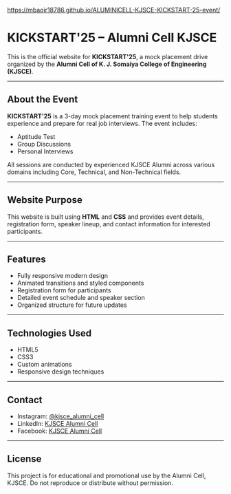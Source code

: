 https://mbaqir18786.github.io/ALUMINICELL-KJSCE-KICKSTART-25-event/


# KICKSTART'25 – Alumni Cell KJSCE

This is the official website for **KICKSTART'25**, a mock placement drive organized by the **Alumni Cell of K. J. Somaiya College of Engineering (KJSCE)**.

---

## About the Event

**KICKSTART'25** is a 3-day mock placement training event to help students experience and prepare for real job interviews. The event includes:

- Aptitude Test  
- Group Discussions  
- Personal Interviews  

All sessions are conducted by experienced KJSCE Alumni across various domains including Core, Technical, and Non-Technical fields.

---

## Website Purpose

This website is built using **HTML** and **CSS** and provides event details, registration form, speaker lineup, and contact information for interested participants.

---

## Features

- Fully responsive modern design  
- Animated transitions and styled components  
- Registration form for participants  
- Detailed event schedule and speaker section  
- Organized structure for future updates

---

## Technologies Used

- HTML5  
- CSS3  
- Custom animations  
- Responsive design techniques

---

## Contact

- Instagram: [@kjsce_alumni_cell](https://www.instagram.com/kjsce_alumni_cell/)
- LinkedIn: [KJSCE Alumni Cell](https://www.linkedin.com/company/kjsce-alumni-cell/)
- Facebook: [KJSCE Alumni Cell](https://www.facebook.com/kjscealumnicell)

---

## License

This project is for educational and promotional use by the Alumni Cell, KJSCE. Do not reproduce or distribute without permission.

